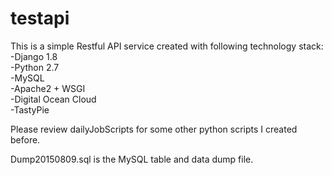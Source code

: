# testapi
This is a simple Restful API service created with following technology stack:
-Django 1.8  
-Python 2.7  
-MySQL  
-Apache2 + WSGI  
-Digital Ocean Cloud  
-TastyPie  


Please review dailyJobScripts for some other python scripts I created before.

Dump20150809.sql is the MySQL table and data dump file.
